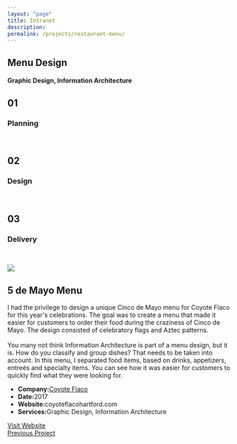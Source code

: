 ```yaml
---
layout: "page"
title: Intranet
description:
permalink: /projects/restaurant-menu/
---
```


<style>
      .new-paragraph {
            width: 457px;
      }
      @media only screen and (max-width: 475px) {
            .new-paragraph { 
                  width: 370px;
            }
            .remove-margin-top {
                  margin-top: -200px;
            }
      }
</style>

<section class="page-title parallax-section">
   <div class="row-parallax-bg">
      <div class="parallax-wrapper" style="transform: translate3d(0px, 0px, 0px);">
         <div class="parallax-bg" style="background-image: url('{{site.baseurl}}/assets/images/5mayo-menu.jpg');"></div>
      </div>
      <div class="parallax-overlay"></div>
   </div>
   <div class="centrize">
      <div class="v-center">
         <div class="container">
            <div class="row">
               <div class="col-md-8 col-md-offset-2">
                  <div class="title text-center">
                     <h1>Menu Design</h1>
                     <h4>Graphic Design, Information Architecture</h4>
                  </div>
               </div>
            </div>
         </div>
      </div>
   </div>
</section>
<section>
   <div class="container">
      <div class="row">
         <div class="col-sm-4">
            <div class="number-box">
               <div class="number-wrap">
                  <h2>01</h2>
               </div>
               <div class="number-box-content">
                  <h3>Planning</h3>
                  <p>&nbsp;</p>
               </div>
            </div>
         </div>
         <div class="col-sm-4">
            <div class="number-box">
               <div class="number-wrap">
                  <h2>02</h2>
               </div>
               <div class="number-box-content">
                  <h3>Design</h3>
                  <p>&nbsp;</p>
               </div>
            </div>
         </div>
         <div class="col-sm-4">
            <div class="number-box">
               <div class="number-wrap">
                  <h2>03</h2>
               </div>
               <div class="number-box-content">
                  <h3>Delivery</h3>
                  <p>&nbsp;</p>
               </div>
            </div>
         </div>
      </div>
   </div>
</section>
<section>
   <div class="container">
      <div class="row">
         <div class="col-md-7 mb-25">
            <div class="media-video"><img class="img-responsive" src="{{site.baseurl}}/assets/images/5mayo-menu.jpg"></div>
         </div>
         <div class="col-md-4 col-md-offset-1">
            <div class="title">
               <h2 class="mt-0 remove-margin-top">5 de Mayo Menu</h2>
            </div>
            <div class="section-content">
               <p>I had the privilege to design a unique Cinco de Mayo menu for Coyote Flaco for this year's celebrations. The goal was to create a menu that made it easier for customers to order their food during the craziness of Cinco de Mayo. The design consisted of celebratory flags and Aztec patterns.
                  <br><br>
                  You many not think Information Architecture is part of a menu design, but it is. How do you classify and group dishes? That needs to be taken into account. In this menu, I separated food items, based on drinks, appetizers, entreés and specialty items. You can see how it was easier for customers to quickly find what they were looking for. 
               </p>
               <div class="project-info mt-25">
                  <ul>
                     <li>
                        <strong>Company:</strong><a href="http://coyoteflacohartford.com" target="_blank">Coyote Flaco</a>
                     </li>
                     <li><strong>Date:</strong>2017</li>
                     <li><strong>Website:</strong>coyoteflacohartford.com</li>
                     <li><strong>Services:</strong>Graphic Design, Information Architecture</li>
                  </ul>
               </div>
               <div class="btn-container mt-25">
                  <a class="btn btn-color btn-block" href="http://www.coyoteflacohartford.com" target="_blank">Visit Website</a>
               </div>
            </div>
         </div>
      </div>
   </div>
</section>
<section class="grey-bg p-0 last-section">
   <div class="container">
      <div class="projects-controller">
         <a class="prev" href="http://patcabrera.com/portfolio/pages/fluvaccine.html">
            <span>
                  <i class="hc-arrow-round-back"></i> 
                  Previous Project
            </span>
         </a> 
         <a class="all" href="http://patcabrera.com/portfolio/index.html">
            <span>
                  <i class="hc-apps"></i>
            </span>
         </a> 
         <a class="next" href="#">
            <span></span>
         </a>
      </div>
   </div>
</section>